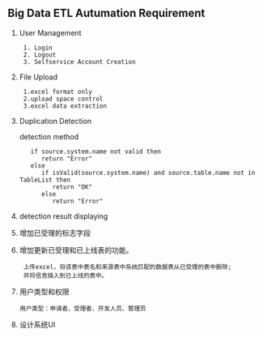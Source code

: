 ## Big Data ETL Autumation Requirement

1. User Management

        1. Login
        2. Logout
        3. Selfservice Account Creation

2. File Upload

        1.excel format only 
        2.upload space control
        3.excel data extraction

3. Duplication Detection

     detection method
     ```
        if source.system.name not valid then
           return "Error"
        else
           if isValid(source.system.name) and source.table.name not in TableList then
              return "OK"
           else
              return "Error"
     ```
4. detection result displaying
  
5. 增加已受理的标志字段
  
6. 增加更新已受理和已上线表的功能。
            
        上传excel，将该表中表名和来源表中系统匹配的数据表从已受理的表中删除;
        并将信息插入到已上线的表中。
  
7. 用户类型和权限
  
       用户类型：申请者、受理者、开发人员、管理员
       
8. 设计系统UI
